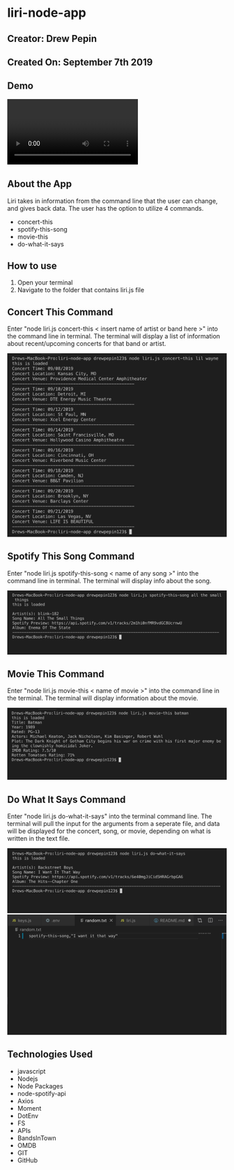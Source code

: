 # liri-node-app

## Creator: Drew Pepin
## Created On: September 7th 2019

## Demo

![video](./demo.mov)

## About the App
Liri takes in information from the command line that the user can change, and gives back data. The user has the option to utilize 4 commands. 
- concert-this
- spotify-this-song
- movie-this
- do-what-it-says

## How to use

1. Open your terminal 
2. Navigate to the folder that contains liri.js file

## Concert This Command

Enter "node liri.js concert-this < insert name of artist or band here >" into the command line in terminal.
The terminal will display a list of information about recent/upcoming concerts for that band or artist. 

![picture](./concert-this.png)

## Spotify This Song Command

Enter "node liri.js spotify-this-song < name of any song >" into the command line in terminal.
The terminal will display info about the song. 

![picture](./spotify-this.png)

## Movie This Command

Enter "node liri.js movie-this < name of movie >" into the command line in the terminal.
The terminal will display information about the movie.

![picture](./movie-this.png)

## Do What It Says Command

Enter "node liri.js do-what-it-says" into the terminal command line. The terminal will pull the input for the arguments from a seperate file, and data will be displayed for the concert, song, or movie, depending on what is written in the text file. 

![picture](./do-what-it-says.png)
![picture](./text.png)

## Technologies Used 
- javascript 
- Nodejs
- Node Packages
 - node-spotify-api
 - Axios
 - Moment
 - DotEnv
 - FS
- APIs
 - BandsInTown
 - OMDB
- GIT
- GitHub

